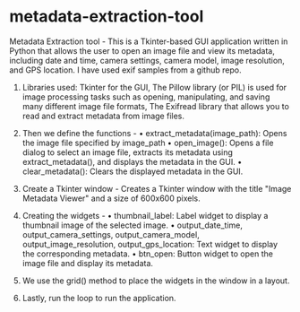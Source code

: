 # metadata-extraction-tool
Metadata Extraction tool - This is a Tkinter-based GUI application written in Python that allows the user to open an image file and view its metadata, including date and time, camera settings, camera model, image resolution, and GPS location. I have used exif samples from a github repo. 

1. Libraries used: Tkinter for the GUI, The Pillow library (or PIL) is used for image processing tasks such as opening, manipulating, and saving many different image file formats, The Exifread library that allows you to read and extract metadata from image files.

2. Then we define the functions - 
•	extract_metadata(image_path): Opens the image file specified by image_path 
•	open_image(): Opens a file dialog to select an image file, extracts its metadata using extract_metadata(), and displays the metadata in the GUI.
•	clear_metadata(): Clears the displayed metadata in the GUI.

3. Create a Tkinter window - Creates a Tkinter window with the title "Image Metadata Viewer" and a size of 600x600 pixels.

4. Creating the widgets - 
•	thumbnail_label: Label widget to display a thumbnail image of the selected image. 
•	output_date_time, output_camera_settings, output_camera_model, output_image_resolution, output_gps_location: Text widget to display the corresponding metadata.
•	btn_open: Button widget to open the image file and display its metadata.

5. We use the grid() method to place the widgets in the window in a layout.

6. Lastly, run the loop to run the application.
